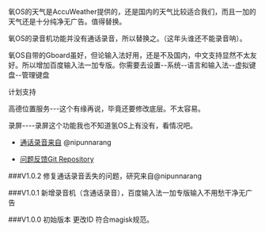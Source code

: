 氧OS的天气是AccuWeather提供的，还是国内的天气比较适合我们，而且一加的天气还是十分纯净无广告。值得替换。

氧OS的录音机功能并没有通话录音，所以替换之。（这年头谁还不能录音呐）。

氧OS自带的Gboard虽好，但论输入法好用，还是不及国内，中文支持显然不太友好。所以增加百度输入法一加专版。你需要去设置--系统--语言和输入法--虚拟键盘--管理键盘


计划支持

高德位置服务---这个有缘再说，毕竟还要修改底层。不太容易。

录屏----录屏这个功能我也不知道氢OS上有没有，看情况吧。




* [通话录音来自](https://github.com/Magisk-Modules-Repo/oosnativecallrecordingenabler) @nipunnarang

* [问题反馈Git Repository](https://github.com/Magisk-Modules-Repo/OnePlusOxygenOSBACKChinaWeather/issues/new)



###V1.0.2 修复通话录音丢失的问题，研究来自@nipunnarang

###V1.0.1 新增录音机（含通话录音），百度输入法一加专版输入不用愁干净无广告

###V1.0.0 初始版本 更改ID 符合magisk规范。
